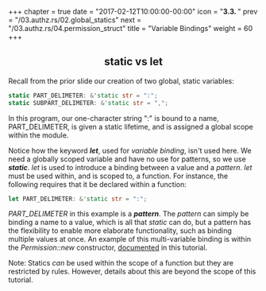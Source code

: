 +++
chapter = true
date = "2017-02-12T10:00:00-00:00"
icon = "<b>3.3. </b>"
prev = "/03.authz.rs/02.global_statics"
next = "/03.authz.rs/04.permission_struct"
title = "Variable Bindings"
weight = 60
+++

## <center>static vs let</center>

Recall from the prior slide our creation of two global, static variables:

```rust
static PART_DELIMETER: &'static str = ":";
static SUBPART_DELIMETER: &'static str = ",";
```

In this program, our one-character string ":" is bound to a name, PART_DELIMETER, is given a static lifetime, and is assigned a global scope within the module.

Notice how the keyword ***let***, used for *variable binding*, isn't used here. We need a globally scoped variable and have no use for patterns, so we use ***static***. *let* is used to introduce a binding between a value and a *pattern*.  *let* must be used within, and is scoped to, a function.  For instance, the following requires that it be declared within a function:
```rust
let PART_DELIMETER: &'static str = ":";
```

*PART_DELIMETER* in this example is a ***pattern***.  The *pattern* can simply be binding a name to a value, which is all that *static* can do, but a pattern has the flexibility to enable more elaborate functionality, such as binding multiple values at once.  An example of this multi-variable binding is within the *Permission::new* constructor, [documented](/03.authz.rs/08.permission_constructor) in this tutorial.

Note:  Statics *can* be used within the scope of a function but they are restricted by rules.  However, details about this are beyond the scope of this tutorial.
